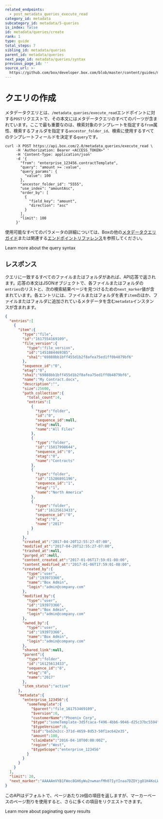 ```yaml
---
related_endpoints:
  - post_metadata_queries_execute_read
category_id: metadata
subcategory_id: metadata/5-queries
is_index: false
id: metadata/queries/create
rank: 1
type: guide
total_steps: 7
sibling_id: metadata/queries
parent_id: metadata/queries
next_page_id: metadata/queries/syntax
previous_page_id: ''
source_url: >-
  https://github.com/box/developer.box.com/blob/master/content/guides/metadata/5-queries/1-create.md
---
```

# クエリの作成

メタデータクエリとは、`/metadata_queries/execute_read`エンドポイントに対する`POST`リクエストで、その本文にはメタデータクエリのすべてのパーツが含まれています。ここで最も重要なのは、検索対象のテンプレートを指定する`from`属性、検索するフォルダを指定する`ancestor_folder_id`、検索に使用するすべてのテンプレートフィールドを決定する`query`です。

```curl
curl -X POST https://api.box.com/2.0/metadata_queries/execute_read \
     -H 'Authorization: Bearer <ACCESS_TOKEN>" '
     -H 'Content-Type: application/json'
     -d '{
       "from": "enterprise_123456.contractTemplate",
       "query": "amount >= :value",
       "query_params": {
         "value": 100
       },
       "ancestor_folder_id": "5555",
       "use_index": "amountAsc",
       "order_by": [
         {
           "field_key": "amount",
           "direction": "asc"
         }
       ],
       "limit": 100
     }'
```

使用可能なすべてのパラメータの詳細については、Boxの他の[メタデータクエリガイド](g://metadata/queries)または関連する[エンドポイントリファレンス](e://post_metadata_queries_execute_read)を参照してください。

<CTA to="g://metadata/queries/syntax">
Learn more about the query syntax

</CTA>

## レスポンス

クエリに一致するすべてのファイルまたはフォルダがあれば、API応答で返されます。応答の本文はJSONオブジェクトで、各ファイルまたはフォルダの`entries`のリストと、次の検索結果ページを見つけるための`next_marker`値が含まれています。各エントリには、ファイルまたはフォルダを表す`item`のほか、ファイルまたはフォルダに追加されているメタデータを含む`metadata`インスタンスが含まれます。

```json
{
  "entries":[
    {
      "item":{
        "type":"file",
        "id":"1617554169109",
        "file_version":{
          "type":"file_version",
          "id":"1451884469385",
          "sha1":"69888bb1bff455d1b2f8afea75ed1ff0b4879bf6"
        },
        "sequence_id":"0",
        "etag":"0",
        "sha1":"69888bb1bff455d1b2f8afea75ed1ff0b4879bf6",
        "name":"My Contract.docx",
        "description":"",
        "size":25600,
        "path_collection":{
          "total_count":4,
          "entries":[
            {
              "type":"folder",
              "id":"0",
              "sequence_id":null,
              "etag":null,
              "name":"All Files"
            },
            {
              "type":"folder",
              "id":"15017998644",
              "sequence_id":"0",
              "etag":"0",
              "name":"Contracts"
            },
            {
              "type":"folder",
              "id":"15286891196",
              "sequence_id":"1",
              "etag":"1",
              "name":"North America"
            },
            {
              "type":"folder",
              "id":"16125613433",
              "sequence_id":"0",
              "etag":"0",
              "name":"2017"
            }
          ]
        },
        "created_at":"2017-04-20T12:55:27-07:00",
        "modified_at":"2017-04-20T12:55:27-07:00",
        "trashed_at":null,
        "purged_at":null,
        "content_created_at":"2017-01-06T17:59:01-08:00",
        "content_modified_at":"2017-01-06T17:59:01-08:00",
        "created_by":{
          "type":"user",
          "id":"193973366",
          "name":"Box Admin",
          "login":"admin@company.com"
        },
        "modified_by":{
          "type":"user",
          "id":"193973366",
          "name":"Box Admin",
          "login":"admin@company.com"
        },
        "owned_by":{
          "type":"user",
          "id":"193973366",
          "name":"Box Admin",
          "login":"admin@company.com"
        },
        "shared_link":null,
        "parent":{
          "type":"folder",
          "id":"16125613433",
          "sequence_id":"0",
          "etag":"0",
          "name":"2017"
        },
        "item_status":"active"
      },
      "metadata":{
        "enterprise_123456":{
          "someTemplate":{
            "$parent":"file_161753469109",
            "$version":0,
            "customerName":"Phoenix Corp",
            "$type":"someTemplate-3d5fcaca-f496-4bb6-9046-d25c37bc5594",
            "$typeVersion":0,
            "$id":"ba52e2cc-371d-4659-8d53-50f1ac642e35",
            "amount":100,
            "claimDate":"2016-04-10T00:00:00Z",
            "region":"West",
            "$typeScope":"enterprise_123456"
          }
        }
      }
    }
  ],
  "limit": 20,
  "next_marker":"AAAAAmVYB1FWec8GH6yWu2nwmanfMh07IyYInaa7DZDYjgO1H4KoLW29vPlLY173OKsci6h6xGh61gG73gnaxoS+o0BbI1/h6le6cikjlupVhASwJ2Cj0tOD9wlnrUMHHw3/ISf+uuACzrOMhN6d5fYrbidPzS6MdhJOejuYlvsg4tcBYzjauP3+VU51p77HFAIuObnJT0ff"
}
```

このAPIはデフォルトで、ページあたり`20`個の項目を返しますが、マーカーベースのページ割りを使用すると、さらに多くの項目をリクエストできます。

<CTA to="g://metadata/queries/pagination">
Learn more about paginating query results

</CTA>
